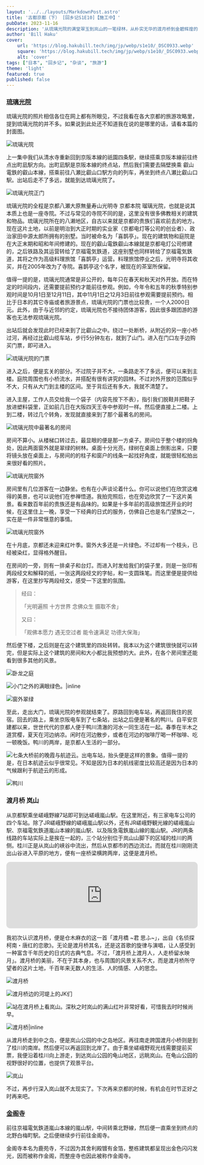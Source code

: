 ```yaml
---
layout: '../../layouts/MarkdownPost.astro'
title: '古都京都（下） [回乡记S1E10]【施工中】'
pubDate: 2023-11-16
description: '从琉璃光院的满堂翠玉到岚山的一笔绿林，从朴实无华的渡月桥到金碧辉煌的金阁寺'
author: 'Bill Haku'
cover:
    url: 'https://blog.hakubill.tech/img/jp/webp/s1e10/_DSC0933.webp'
    square: 'https://blog.hakubill.tech/img/jp/webp/s1e10/_DSC0933.webp'
    alt: 'cover'
tags: ["日本", "回乡记", "杂谈", "旅游"]
theme: 'light'
featured: true
published: false
---
```


### [琉璃光院](https://rurikoin.komyoji.com)

琉璃光院的照片相信各位在网上都有所眼见，不过我看在各大京都的旅游攻略里，提到琉璃光院的并不多。如果说到此处还不知道我在说的是哪里的话，请看本篇的封面图。

![琉璃光院](https://blog.hakubill.tech/img/jp/webp/s1e10/_DSC0933.webp)

上一集中我们从清水寺重新回到京阪本線的祇園四条駅，继续搭乘京阪本線前往终点出町凪駅方向。出町凪駅是京阪本線的终点站，然后我们需要去隔壁换乘
叡山電鉄的叡山本線，搭乘前往八瀬比叡山口駅方向的列车，再坐到终点八瀬比叡山口駅。出站后走不了多远，就能到达琉璃光院了。

![琉璃光院正门](https://blog.hakubill.tech/img/jp/webp/s1e10/_DSC0955.webp)

琉璃光院的全程是京都八瀬大原無量寿山光明寺 京都本院 瑠璃光院，也就是说其本质上也是一座寺院。不过与常见的寺院不同的是，这里没有很多佛教相关的建筑和物品。琉璃光院所在的八濑地区，自古以来就是京都的贵族们喜欢前去的地方。现在这片土地，以前是明治到大正时期的实业家（京都电灯等公司的创业者）、政治家田中源太郎所拥有的别墅。当时被命名为「喜鹊亭」。现在的建筑物和庭院是在大正末期和昭和年间修建的。现在的叡山電鉄叡山本線就是京都电灯公司修建的，之后铁路及其运营转给了京福電気鉄道，这座别墅也同样转给了京福電気鉄道，其将之作为高级料理旅馆「喜鹊亭」运营。料理旅馆停业之后，光明寺将其收买，并在2005年改为了寺院。喜鹊亭这个名字，被现在的茶室所保留。

值得一提的是，琉璃光院通常是非公开的，每年只在春天和秋天对外开放。而在特定的时间段内，还需要提前预约才能前往参观。例如，今年令和五年的秋季特别参观时间是10月1日至12月11日，其中11月1日之12月3日前往参观需要提前预约。相比于日本的其它寺庙或者旅游景点，琉璃光院的门票也比较贵，一个人2000日元。此外，由于与近邻的约定，琉璃光院也不接待团体游客，因此很多跟团游的游客也无法参观琉璃光院。

出站后就会发现此时已经来到了比叡山之中。绕过一处断桥，从附近的另一座小桥过河，再经过比叡山缆车站，步行5分钟左右，就到了山门。进入在门口左手边购买门票，即可进入。

![琉璃光院的门票](https://blog.hakubill.tech/img/jp/webp/s1e10/_DSC0913.webp)

进入之后，便是玄关的部分。不过院子并不大，一条路走不了多远，便可以来到主楼。庭院周围也有小桥流水，并搭配有很有讲究的园林。不过对外开放的范围似乎不大，只有从大门到主楼的区间。至于背后还有多大，我就不清楚了。

进入主屋，工作人员交给我一个袋子（内容先按下不表），指引我们脱鞋并把鞋子放进塑料袋里，正如前几日在大阪四天王寺中参观时一样。然后便直接上二楼。上到二楼，转过几个转角，发现就直接来到了那个最著名的房间。

![琉璃光院中最著名的房间](https://blog.hakubill.tech/img/jp/webp/s1e10/_DSC0922.webp)

房间不算小。从楼梯口转过去，最显眼的便是那一方桌子。房间位于整个楼的拐角处，因此两面窗外就是翠绿的树林。桌面十分光亮，绿树在桌面上倒影出来，只要将镜头放在桌面上，与房间的的柱子和窗户的线条一起找好角度，就能很轻松拍出来很好看的照片。

![琉璃光院窗外](https://blog.hakubill.tech/img/jp/webp/s1e10/_DSC0927.webp)

房间里有几位游客在一边静坐。也有在小声谈论着什么。你可以说他们在欣赏这难得的美景，也可以说他们在参禅悟道。我拍完照后，也在旁边欣赏了一下这片美景。看来数百年前的贵族还是有品味的。如果是十多年前的高级旅馆还开业的时候，在这里住上一晚，享受一下经典的日式的服务，仿佛自己也是名门望族之一，实在是一件非常惬意的事情。

![琉璃光院窗外](https://blog.hakubill.tech/img/jp/webp/s1e10/_DSC0934.webp)

在十月底，京都还未迎来红叶季。窗外大多还是一片绿色。不过却有一个枝头，已经被染红，显得格外醒目。

在房间的一旁，则有一排桌子和台灯。而进入时发给我们的袋子里，则是一张印有两段经文和解释的纸，一张这两段经文的字帖，和一支圆珠笔。而这里便是提供给游客，在这里抄写两段经文，感受一下这里的氛围。

> 经曰：
>
> 「光明遍照 十方世界 念佛众生 摄取不舍」
>
> 又曰：
>
> 「观佛本愿力 遇无空过者 能令速满足 功德大保海」

然后便下楼，之后则是在这个建筑里的四处转转。我本以为这个建筑很快就可以转完，但是实际上这个建筑的房间和大小都比我预想的大。此外，在各个房间里还能看到很多其他的风景。

![卧龙之庭](https://blog.hakubill.tech/img/jp/webp/s1e10/_DSC0942.webp)

![小门之外的满眼绿色。|inline](https://blog.hakubill.tech/img/jp/webp/s1e10/_DSC0947.webp)

![窗外翠绿](https://blog.hakubill.tech/img/jp/webp/s1e10/_DSC0949.webp)

至此，走出大门，琉璃光院的参观就结束了。原路回到电车站，再返回我住的民宿。回去的路上，乘坐京阪电车到了七条站，出站之后便是著名的鸭川。自平安京建都以来，世世代代的京都人便于鸭川清澈的河水一同生活在一起。春季在半木之道赏樱，夏天在河边纳凉。闲时在河边散步，或者在河边的咖啡厅喝一杯咖啡、吃一顿晚饭。鸭川的两岸，是京都人生活的一部分。

![七条大桥前的晚霞与航迹云。出电车站，抬头便是这样的景象。值得一提的是，在日本航迹云似乎很常见。不知是因为日本的航线密度比较高还是因为日本的气候跟利于航迹云的形成。](https://blog.hakubill.tech/img/jp/webp/s1e10/IMG_0300.webp)

![鸭川](https://blog.hakubill.tech/img/jp/webp/s1e10/IMG_0302.webp)

### 渡月桥 岚山

从京都駅乘坐嵯峨野線7站即可到达嵯峨嵐山駅。在这里附近，有三家电车公司的四个车站。除了JR嵯峨野線的嵯峨嵐山駅以外，还有JR嵯峨野観光線的嵯峨嵐山駅、京福電気鉄道嵐山本線的嵐山駅、以及阪急電鉄嵐山線的嵐山駅。JR的两条线路的车站实际上是挨在一起的，三个站分别位于岚山山脚下的区域的桂川的两侧。桂川正是从岚山的峡谷中流出，然后从京都市的西边流过。而就在桂川刚刚流出山谷进入平原的地方，便有一座桥梁横跨两岸，这便是渡月桥。

<iframe id="embedPlayer" src="https://embed.music.apple.com/jp/album/%E6%B8%A1%E6%9C%88%E6%A9%8B-%E5%90%9B-%E6%83%B3%E3%81%B5/1298566573?i=1298566995&amp;app=music&amp;itsct=music_box_player&amp;itscg=30200&amp;ls=1&amp;theme=auto" height="175px" frameborder="0" sandbox="allow-forms allow-popups allow-same-origin allow-scripts allow-top-navigation-by-user-activation" allow="autoplay *; encrypted-media *; clipboard-write" style="width: 100%; max-width: 660px; overflow: hidden; border-radius: 10px; transform: translateZ(0px); animation: 2s 6 loading-indicator; background-color: rgb(228, 228, 228);"></iframe>

我初次认识渡月桥，便是仓木麻衣的这一首「渡月橋 ~君 思ふ~」，出自《名侦探柯南・唐红的恋歌》。无论是渡月桥其名，还是这首歌的旋律与演唱，让人感受到一种富含千年历史的日式的古典气息。不过，「渡月桥上渡月人，人走桥留水映月」。渡月桥的美丽，不在于其本身，也与周围的风景关系不大，而是渡月桥所守望者的这片土地，千百年来无数人的生活、人的情感、人的思念。

![渡月桥](https://blog.hakubill.tech/img/jp/webp/s1e10/_DSC0962.webp)

![渡月桥边的河堤上的JK们](https://blog.hakubill.tech/img/jp/webp/s1e10/_DSC0967.webp)

![站在渡月桥上看岚山。深秋之时岚山的满山红叶非常好看，可惜我去时时候尚早。](https://blog.hakubill.tech/img/jp/webp/s1e10/_DSC0979.webp)

![渡月桥|inline](https://blog.hakubill.tech/img/jp/webp/s1e10/_DSC0980.webp)

从渡月桥走到中之岛，便是岚山公园的中之岛地区。再往南走跨国渡月小桥则是到了桂川的南岸。然后便可以再返回到北岸了。由于乘坐嵯峨野观光线需要提前买票，我便沿着桂川向上游走，到达岚山公园的龟山地区，远眺岚山。在龟山公园的视野很好的位置，也提供了观景平台。

![岚山](https://blog.hakubill.tech/img/jp/webp/s1e10/_DSC1008.webp)

不过，再步行深入岚山就不太现实了。下次再来京都的时候，有机会在时节正好之时再来吧。

### [金阁寺](https://www.shokoku-ji.jp/kinkakuji/)

前往京福電気鉄道嵐山本線的嵐山駅，中间转乘北野線，然后便一直乘坐到终点的北野白梅町駅。之后便继续步行前往金阁寺。

金阁寺本名为鹿苑寺，不过因为其舍利殿镀有金箔，整栋建筑都呈现出金色闪闪发光，因而被称作金阁，而整座寺也因此被称作金阁寺。
